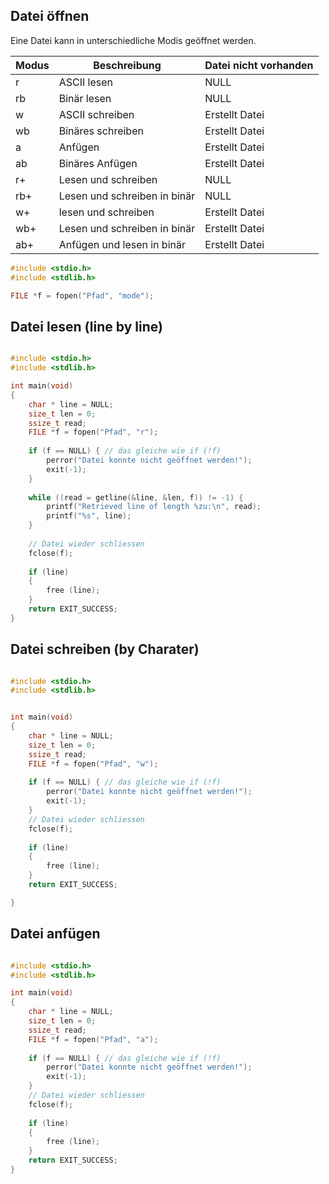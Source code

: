 ## Datei öffnen

Eine Datei kann in unterschiedliche Modis geöffnet werden.

| Modus | Beschreibung | Datei nicht vorhanden |
|-|-|-|
| r | ASCII lesen | NULL |
| rb | Binär lesen | NULL |
| w | ASCII schreiben | Erstellt Datei |
| wb | Binäres schreiben | Erstellt Datei |
| a | Anfügen | Erstellt Datei |
| ab| Binäres Anfügen | Erstellt Datei |
| r+ | Lesen und schreiben | NULL |
| rb+ | Lesen und schreiben in binär | NULL |
| w+| lesen und schreiben | Erstellt Datei |
| wb+ | Lesen und schreiben in binär | Erstellt Datei |
| ab+ | Anfügen und lesen in binär | Erstellt Datei |



```c
#include <stdio.h>
#include <stdlib.h>

FILE *f = fopen("Pfad", "mode");
```

## Datei lesen (line by line)
```c

#include <stdio.h>
#include <stdlib.h>

int main(void)
{
	char * line = NULL;
	size_t len = 0;
	ssize_t read;
	FILE *f = fopen("Pfad", "r");
	
	if (f == NULL) { // das gleiche wie if (!f)
		perror("Datei konnte nicht geöffnet werden!");
		exit(-1);
	}
	
	while ((read = getline(&line, &len, f)) != -1) {
		printf("Retrieved line of length %zu:\n", read);
		printf("%s", line);
	}
	
	// Datei wieder schliessen
	fclose(f);
	
	if (line)
	{
		free (line);
	}
	return EXIT_SUCCESS;
}

```

## Datei schreiben (by Charater)
```c

#include <stdio.h>
#include <stdlib.h>


int main(void)
{
	char * line = NULL;
	size_t len = 0;
	ssize_t read;
	FILE *f = fopen("Pfad", "w");
	
	if (f == NULL) { // das gleiche wie if (!f)
		perror("Datei konnte nicht geöffnet werden!");
		exit(-1);
	}
	// Datei wieder schliessen
	fclose(f);
	
	if (line)
	{
		free (line);
	}
	return EXIT_SUCCESS;

}
```


## Datei anfügen
```c

#include <stdio.h>
#include <stdlib.h>

int main(void)
{	
	char * line = NULL;
	size_t len = 0;
	ssize_t read;
	FILE *f = fopen("Pfad", "a");
	
	if (f == NULL) { // das gleiche wie if (!f)
		perror("Datei konnte nicht geöffnet werden!");
		exit(-1);
	}
	// Datei wieder schliessen
	fclose(f);
	
	if (line)
	{
		free (line);
	}
 	return EXIT_SUCCESS;
}

```
